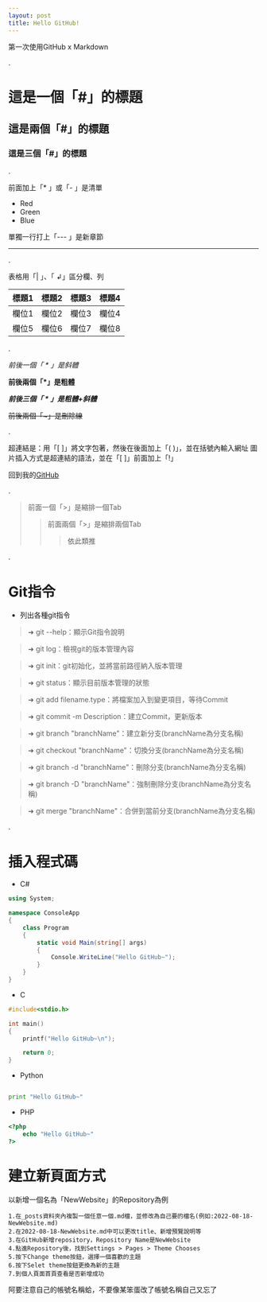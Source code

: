 ```yaml
---
layout: post
title: Hello GitHub!
---
```


第一次使用GitHub x Markdown

.

# 這是一個「#」的標題

## 這是兩個「#」的標題

### 這是三個「#」的標題

.

前面加上「* 」或「- 」是清單
* Red
* Green
* Blue

單獨一行打上「--- 」是新章節

---

.

表格用「| 」、「 ↲」區分欄、列

|標題1|標題2|標題3|標題4|
|----|----|----|----|
|欄位1|欄位2|欄位3|欄位4|
|欄位5|欄位6|欄位7|欄位8|

.

*前後一個「 * 」是斜體*

**前後兩個「*」是粗體**

***前後三個「 * 」是粗體+斜體***

~~前後兩個「~」是刪除線~~

.

超連結是：用「[ ]」將文字包著，然後在後面加上「( )」，並在括號內輸入網址
圖片插入方式是超連結的語法，並在「[ ]」前面加上「!」

回到我的[GitHub](https://hungsiu.github.io/)

.

>前面一個「>」是縮排一個Tab
>>前面兩個「>」是縮排兩個Tab
>>>依此類推

.

# Git指令

* 列出各種git指令

>➜ git --help：顯示Git指令說明

>➜ git log：檢視git的版本管理內容

>➜ git init：git初始化，並將當前路徑納入版本管理

>➜ git status：顯示目前版本管理的狀態

>➜ git add filename.type：將檔案加入到變更項目，等待Commit

>➜ git commit -m Description：建立Commit，更新版本

>➜ git branch "branchName"：建立新分支(branchName為分支名稱)

>➜ git checkout "branchName"：切換分支(branchName為分支名稱)

>➜ git branch -d "branchName"：刪除分支(branchName為分支名稱)

>➜ git branch -D "branchName"：強制刪除分支(branchName為分支名稱)

>➜ git merge "branchName"：合併到當前分支(branchName為分支名稱)

.

# 插入程式碼

* C#

```cs
using System;

namespace ConsoleApp
{
    class Program
    {
        static void Main(string[] args)
        {
            Console.WriteLine("Hello GitHub~");
        }
    }
}


```

* C

```c
#include<stdio.h>

int main()
{
    printf("Hello GitHub~\n");

    return 0;
}

```

* Python

```py

print "Hello GitHub~"

```

* PHP

```php
<?php
    echo "Hello GitHub~"
?>

```

# 建立新頁面方式

以新增一個名為「NewWebsite」的Repository為例

    1.在_posts資料夾內複製一個任意一個.md檔，並修改為自己要的檔名(例如:2022-08-18-NewWebsite.md)
    2.在2022-08-18-NewWebsite.md中可以更改title、新增預覽說明等
    3.在GitHub新增repository，Repository Name是NewWebsite
    4.點進Repository後，找到Settings > Pages > Theme Chooses
    5.按下Change theme按鈕，選擇一個喜歡的主題
    6.按下Selet theme按鈕更換為新的主題
    7.到個人頁面首頁查看是否新增成功

阿要注意自己的帳號名稱蛤，不要像某笨蛋改了帳號名稱自己又忘了
